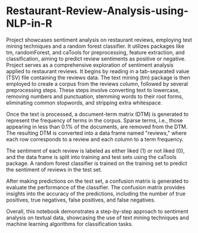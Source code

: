 # Restaurant-Review-Analysis-using-NLP-in-R
Project showcases sentiment analysis on restaurant reviews, employing text mining techniques and a random forest classifier. It utilizes packages like tm, randomForest, and caTools for preprocessing, feature extraction, and classification, aiming to predict review sentiments as positive or negative.
Project serves as a comprehensive exploration of sentiment analysis applied to restaurant reviews. It begins by reading in a tab-separated value (TSV) file containing the reviews data. The text mining (tm) package is then employed to create a corpus from the reviews column, followed by several preprocessing steps. These steps involve converting text to lowercase, removing numbers and punctuation, stemming words to their root forms, eliminating common stopwords, and stripping extra whitespace.

Once the text is processed, a document-term matrix (DTM) is generated to represent the frequency of terms in the corpus. Sparse terms, i.e., those appearing in less than 0.1% of the documents, are removed from the DTM. The resulting DTM is converted into a data frame named "reviews," where each row corresponds to a review and each column to a term frequency.

The sentiment of each review is labeled as either liked (1) or not liked (0), and the data frame is split into training and test sets using the caTools package. A random forest classifier is trained on the training set to predict the sentiment of reviews in the test set.

After making predictions on the test set, a confusion matrix is generated to evaluate the performance of the classifier. The confusion matrix provides insights into the accuracy of the predictions, including the number of true positives, true negatives, false positives, and false negatives.

Overall, this notebook demonstrates a step-by-step approach to sentiment analysis on textual data, showcasing the use of text mining techniques and machine learning algorithms for classification tasks.
